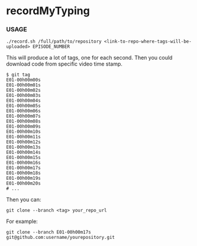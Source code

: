 # recordMyTyping


### USAGE

    ./record.sh /full/path/to/repository <link-to-repo-where-tags-will-be-uploaded> EPISODE_NUMBER


This will produce a lot of tags, one for each second. Then you could download code from specific video time stamp.

    $ git tag
    E01-00h00m00s
    E01-00h00m01s
    E01-00h00m02s
    E01-00h00m03s
    E01-00h00m04s
    E01-00h00m05s
    E01-00h00m06s
    E01-00h00m07s
    E01-00h00m08s
    E01-00h00m09s
    E01-00h00m10s
    E01-00h00m11s
    E01-00h00m12s
    E01-00h00m13s
    E01-00h00m14s
    E01-00h00m15s
    E01-00h00m16s
    E01-00h00m17s
    E01-00h00m18s
    E01-00h00m19s
    E01-00h00m20s
    # ...

Then you can:

    git clone --branch <tag> your_repo_url 

For example:

    git clone --branch E01-00h00m17s git@github.com:username/yourepository.git 


